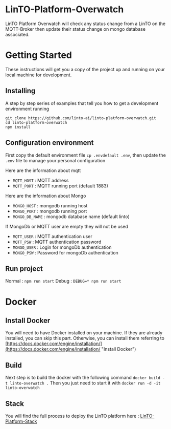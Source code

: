 # LinTO-Platform-Overwatch

LinTO Platform Overwatch will check any status change from a LinTO on the MQTT-Broker then update their status change on mongo database associated.

# Getting Started
These instructions will get you a copy of the project up and running on your local machine for development.

## Installing
A step by step series of examples that tell you how to get a development environment running
```
git clone https://github.com/linto-ai/linto-platform-overwatch.git
cd linto-platform-overwatch
npm install
```

## Configuration environment
First copy the default environment file `cp .envdefault .env`, then update the `.env` file to manage your personal configuration

Here are the information about mqtt
* `MQTT_HOST` : MQTT address
* `MQTT_PORT` : MQTT running port (default 1883)

Here are the information about Mongo
* `MONGO_HOST` : mongodb running host
* `MONGO_PORT` : mongodb running port
* `MONGO_DB_NAME` : mongodb database name (default linto)

If MongoDb or MQTT user are empty they will not be used
* `MQTT_USER` : MQTT authentication user
* `MQTT_PSW` : MQTT authentication password
* `MONGO_USER` : Login for mongoDb authentication
* `MONGO_PSW` : Password for mongoDb authentication

## Run project
Normal : `npm run start`
Debug : `DEBUG=* npm run start`

# Docker
## Install Docker

You will need to have Docker installed on your machine. If they are already installed, you can skip this part.
Otherwise, you can install them referring to [https://docs.docker.com/engine/installation/](https://docs.docker.com/engine/installation/ "Install Docker")

## Build
Next step is to build the docker with the following command `docker build -t linto-overwatch .`
Then you just need to start it with `docker run -d -it linto-overwatch`

## Stack
You will find the full process to deploy the LinTO platform here : [LinTO-Platform-Stack](https://github.com/linto-ai/linto-platform-stack)

